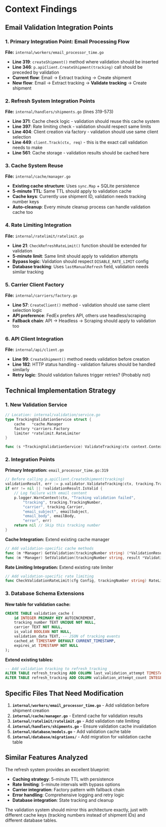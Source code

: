 # Context Findings

## Email Validation Integration Points

### 1. **Primary Integration Point: Email Processing Flow**

**File:** `internal/workers/email_processor_time.go`
- **Line 319**: `createShipment()` method where validation should be inserted
- **Line 346**: `p.apiClient.CreateShipment(tracking)` call should be preceded by validation
- **Current flow**: Email → Extract tracking → Create shipment
- **New flow**: Email → Extract tracking → **Validate tracking** → Create shipment

### 2. **Refresh System Integration Points**

**File:** `internal/handlers/shipments.go` (lines 319-573)
- **Line 371**: Cache check logic - validation should reuse this cache system
- **Line 397**: Rate limiting check - validation should respect same limits
- **Line 404**: Client creation via factory - validation should use same client selection
- **Line 449**: `client.Track(ctx, req)` - this is the exact call validation needs to make
- **Line 561**: Cache storage - validation results should be cached here

### 3. **Cache System Reuse**

**File:** `internal/cache/manager.go`
- **Existing cache structure**: Uses `sync.Map` + SQLite persistence
- **5-minute TTL**: Same TTL should apply to validation cache
- **Cache keys**: Currently use shipment ID, validation needs tracking number keys
- **Auto-cleanup**: Every minute cleanup process can handle validation cache too

### 4. **Rate Limiting Integration**

**File:** `internal/ratelimit/ratelimit.go`
- **Line 21**: `CheckRefreshRateLimit()` function should be extended for validation
- **5-minute limit**: Same limit should apply to validation attempts
- **Bypass logic**: Validation should respect `DISABLE_RATE_LIMIT` config
- **Database tracking**: Uses `lastManualRefresh` field, validation needs similar tracking

### 5. **Carrier Client Factory**

**File:** `internal/carriers/factory.go`
- **Line 57**: `CreateClient()` method - validation should use same client selection logic
- **API preference**: FedEx prefers API, others use headless/scraping
- **Fallback chain**: API → Headless → Scraping should apply to validation too

### 6. **API Client Integration**

**File:** `internal/api/client.go`
- **Line 99**: `CreateShipment()` method needs validation before creation
- **Line 182**: HTTP status handling - validation failures should be handled similarly
- **Retry logic**: Should validation failures trigger retries? (Probably not)

## Technical Implementation Strategy

### 1. **New Validation Service**
```go
// Location: internal/validation/service.go
type TrackingValidationService struct {
    cache   *cache.Manager
    factory *carriers.Factory
    limiter *ratelimit.RateLimiter
}

func (s *TrackingValidationService) ValidateTracking(ctx context.Context, tracking string, carrier string) (*ValidationResult, error)
```

### 2. **Integration Points**

**Primary Integration:** `email_processor_time.go:319`
```go
// Before calling p.apiClient.CreateShipment(tracking)
validationResult, err := p.validator.ValidateTracking(ctx, tracking.TrackingNumber, tracking.Carrier)
if err != nil || !validationResult.IsValid {
    // Log failure with email content
    p.logger.WarnContext(ctx, "Tracking validation failed", 
        "tracking", tracking.TrackingNumber,
        "carrier", tracking.Carrier,
        "email_subject", emailSubject,
        "email_body", emailBody,
        "error", err)
    return nil // Skip this tracking number
}
```

**Cache Integration:** Extend existing cache manager
```go
// Add validation-specific cache methods
func (m *Manager) GetValidation(trackingNumber string) (*ValidationResult, bool)
func (m *Manager) SetValidation(trackingNumber string, result *ValidationResult)
```

**Rate Limiting Integration:** Extend existing rate limiter
```go
// Add validation-specific rate limiting
func CheckValidationRateLimit(cfg Config, trackingNumber string) RateLimitResult
```

### 3. **Database Schema Extensions**

**New table for validation cache:**
```sql
CREATE TABLE validation_cache (
    id INTEGER PRIMARY KEY AUTOINCREMENT,
    tracking_number TEXT UNIQUE NOT NULL,
    carrier TEXT NOT NULL,
    is_valid BOOLEAN NOT NULL,
    validation_data TEXT, -- JSON of tracking events
    cached_at TIMESTAMP DEFAULT CURRENT_TIMESTAMP,
    expires_at TIMESTAMP NOT NULL
);
```

**Extend existing tables:**
```sql
-- Add validation tracking to refresh_tracking
ALTER TABLE refresh_tracking ADD COLUMN last_validation_attempt TIMESTAMP;
ALTER TABLE refresh_tracking ADD COLUMN validation_attempt_count INTEGER DEFAULT 0;
```

## Specific Files That Need Modification

1. **`internal/workers/email_processor_time.go`** - Add validation before shipment creation
2. **`internal/cache/manager.go`** - Extend cache for validation results
3. **`internal/ratelimit/ratelimit.go`** - Add validation rate limiting
4. **`internal/handlers/shipments.go`** - Ensure validation cache invalidation
5. **`internal/database/models.go`** - Add validation cache table
6. **`internal/database/migrations/`** - Add migration for validation cache table

## Similar Features Analyzed

The refresh system provides an excellent blueprint:
- **Caching strategy**: 5-minute TTL with persistence
- **Rate limiting**: 5-minute intervals with bypass options
- **Carrier integration**: Factory pattern with fallback chain
- **Error handling**: Comprehensive logging and retry logic
- **Database integration**: State tracking and cleanup

The validation system should mirror this architecture exactly, just with different cache keys (tracking numbers instead of shipment IDs) and different database tables.